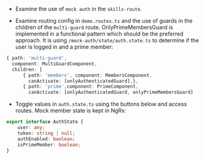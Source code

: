 - Examine the use of `mock auth` in the `skills-route`.

- Examine routing config in `demo.routes.ts` and the use of guards in the children of the `multi-guard` route. OnlyPrimeMembersGuard is implemented in a functional pattern which should be the preferred approach. It is using `/mock-auth/state/auth.state.ts` to determine if the user is logged in and a prime member:

```typescript
{ path: 'multi-guard',
  component: MultiGuardComponent,
  children: [
      { path: 'members', component: MembersComponent,
        canActivate: [onlyAuthenticatedGuard],},
      { path: 'prime',component: PrimeComponent,
        canActivate: [onlyAuthenticatedGuard, onlyPrimeMembersGuard]
```

- Toggle values in `auth.state.ts` using the buttons below and access routes. Mock member state is kept in NgRx:

```typescript
export interface AuthState {
    user: any;
    token: string | null;
    authEnabled: boolean;
    isPrimeMember: boolean;
}
```